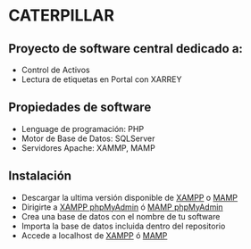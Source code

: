 # CATERPILLAR

## Proyecto de software central dedicado a:
  - Control de Activos
  - Lectura de etiquetas en Portal con XARREY

## Propiedades de software
  - Lenguage de programación: PHP
  - Motor de Base de Datos: SQLServer
  - Servidores Apache: XAMMP, MAMP

## Instalación
  - Descargar la ultima versión disponible de [XAMPP](https://www.apachefriends.org/es/index.html) o [MAMP](https://www.mamp.info/en/)
  - Dirigirte a [XAMPP phpMyAdmin](http://localhost/phpmyadmin) ó [MAMP phpMyAdmin](http://localhost:8888/phpMyAdmin)
  - Crea una base de datos con el nombre de tu software
  - Importa la base de datos incluida dentro del repositorio
  - Accede a localhost de [XAMPP](http://localhost/) ó [MAMP](http://localhost:8888/)